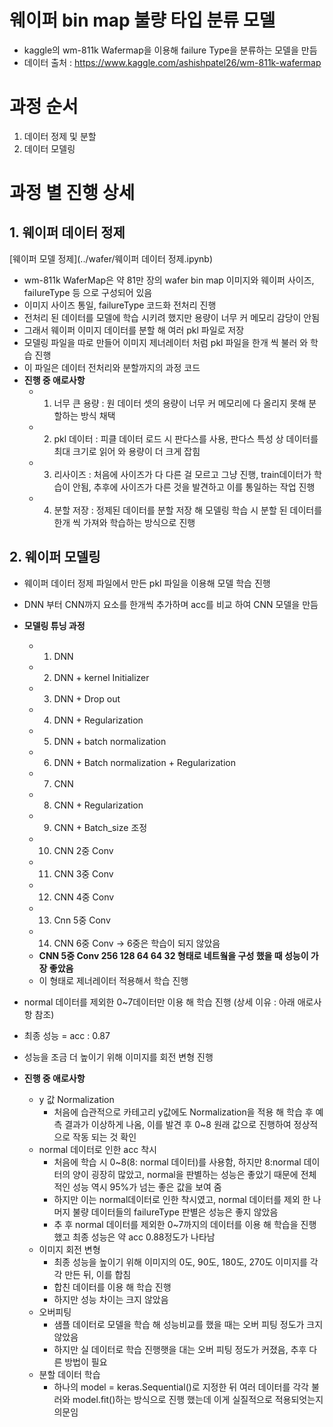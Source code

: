 # 웨이퍼 bin map 불량 타입 분류 모델 
- kaggle의 wm-811k Wafermap을 이용해 failure Type을 분류하는 모델을 만듬 
- 데이터 출처 : https://www.kaggle.com/ashishpatel26/wm-811k-wafermap

# 과정 순서 
1. 데이터 정제 및 분할
2. 데이터 모델링 

# 과정 별 진행 상세 
## 1. 웨이퍼 데이터 정제 
[웨이퍼 모델 정제](../wafer/웨이퍼 데이터 정제.ipynb)
- wm-811k WaferMap은 약 81만 장의 wafer bin map 이미지와 웨이퍼 사이즈, failureType 등 으로 구성되어 있음 
- 이미지 사이즈 통일, failureType 코드화 전처리 진행 
- 전처리 된 데이터를 모델에 학습 시키려 했지만 용량이 너무 커 메모리 감당이 안됨 
- 그래서 웨이퍼 이미지 데이터를 분할 해 여러 pkl 파일로 저장 
- 모델링 파일을 따로 만들어 이미지 제너레이터 처럼 pkl 파일을 한개 씩 불러 와 학습 진행 
- 이 파일은 데이터 전처리와 분할까지의 과정 코드 
- **진행 중 애로사항**
  - 1. 너무 큰 용량 : 원 데이터 셋의 용량이 너무 커 메모리에 다 올리지 못해 분할하는 방식 채택 
  - 2. pkl 데이터 : 피클 데이터 로드 시 판다스를 사용, 판다스 특성 상 데이터를 최대 크기로 읽어 와 용량이 더 크게 잡힘 
  - 3. 리사이즈 : 처음에 사이즈가 다 다른 걸 모르고 그냥 진행, train데이터가 학습이 안됨, 추후에 사이즈가 다른 것을 발견하고 이를 통일하는 작업 진행 
  - 4. 분할 저장 : 정제된 데이터를 분할 저장 해 모델링 학습 시 분할 된 데이터를 한개 씩 가져와 학습하는 방식으로 진행 

## 2. 웨이퍼 모델링 
- 웨이퍼 데이터 정제 파일에서 만든 pkl 파일을 이용해 모델 학습 진행 
- DNN 부터 CNN까지 요소를 한개씩 추가하며 acc를 비교 하여 CNN 모델을 만듬 
- **모델링 튜닝 과정**
  - 1. DNN 
  - 2. DNN + kernel Initializer
  - 3. DNN + Drop out 
  - 4. DNN + Regularization
  - 5. DNN + batch normalization 
  - 6. DNN + Batch normalization + Regularization 
  - 7. CNN
  - 8. CNN + Regularization 
  - 9. CNN + Batch_size 조정 
  - 10. CNN 2중 Conv 
  - 11. CNN 3중 Conv
  - 12. CNN 4중 Conv
  - 13. Cnn 5중 Conv
  - 14. CNN 6중 Conv -> 6중은 학습이 되지 않았음 
  - **CNN 5중 Conv 256 128 64 64 32 형태로 네트웤을 구성 했을 때 성능이 가장 좋았음** 
  - 이 형태로 제너레이터 적용해서 학습 진행 
 - normal 데이터를 제외한 0~7데이터만 이용 해 학습 진행 (상세 이유 : 아래 애로사항 참조)
 - 최종 성능 = acc : 0.87
 - 성능을 조금 더 높이기 위해 이미지를 회전 변형 진행 




- **진행 중 애로사항** 
  - y 값 Normalization 
    - 처음에 습관적으로 카테고리 y값에도 Normalization을 적용 해 학습 후 예측 결과가 이상하게 나옴, 이를 발견 후 0~8 원래 값으로 진행하여 정상적으로 작동 되는 것 확인 
  - normal 데이터로 인한 acc 착시 
    - 처음에 학습 시 0~8(8: normal 데이터)를 사용함, 하지만 8:normal 데이터의 양이 굉장히 많았고, normal을 판별하는 성능은 좋았기 때문에 전체적인 성능 역시 95%가 넘는 좋은 값을 보여 줌 
    - 하지만 이는 normal데이터로 인한 착시였고, normal 데이터를 제외 한 나머지 불량 데이터들의 failureType 판별은 성능은 좋지 않았음
    - 추 후 normal 데이터를 제외한 0~7까지의 데이터를 이용 해 학습을 진행했고 최종 성능은 약 acc 0.88정도가 나타남 
  - 이미지 회전 변형   
    - 최종 성능을 높이기 위해 이미지의 0도, 90도, 180도, 270도 이미지를 각각 만든 뒤, 이를 합침 
    - 합친 데이터를 이용 해 학습 진행
    - 하지만 성능 차이는 크지 않았음 
  - 오버피팅 
    - 샘플 데이터로 모델을 학습 해 성능비교를 했을 때는 오버 피팅 정도가 크지 않았음
    - 하지만 실 데이터로 학습 진행햇을 대는 오버 피팅 정도가 커졌음, 추후 다른 방법이 필요
  - 분할 데이터 학습 
    - 하나의 model = keras.Sequential()로 지정한 뒤 여러 데이터를 각각 불러와 model.fit()하는 방식으로 진행 했는데 이게 실질적으로 적용되엇는지 의문임    
